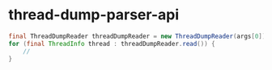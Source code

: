 # thread-dump-parser-api

```java
final ThreadDumpReader threadDumpReader = new ThreadDumpReader(args[0]);
for (final ThreadInfo thread : threadDumpReader.read()) {
	// 
}
```
